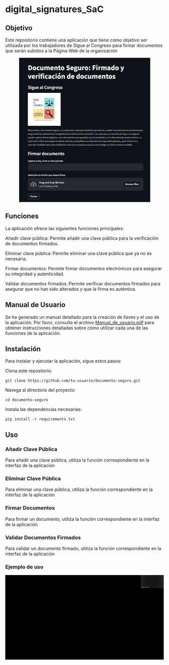 # digital_signatures_SaC

## Objetivo
Este repositorio contiene una aplicación que tiene como objetivo ser utilizada por los trabajadores de Sigue al Congreso para firmar documentos que serán subidos a la Página Web de la organización
<div style="text-align: center;">
  <img src="app_foto.png" alt="gif">
</div>

## Funciones
La aplicación ofrece las siguientes funciones principales:

Añadir clave pública: Permite añadir una clave pública para la verificación de documentos firmados.

Eliminar clave pública: Permite eliminar una clave pública que ya no es necesaria.

Firmar documentos: Permite firmar documentos electrónicos para asegurar su integridad y autenticidad.

Validar documentos firmados: Permite verificar documentos firmados para asegurar que no han sido alterados y que la firma es auténtica.

## Manual de Usuario
Se ha generado un manual detallado para la creación de llaves y el uso de la aplicación. Por favor, consulta el archivo [Manual_de_usuario.pdf](manual) para obtener instrucciones detalladas sobre cómo utilizar cada una de las funciones de la aplicación.

## Instalación
Para instalar y ejecutar la aplicación, sigue estos pasos:

Clona este repositorio:

    git clone https://github.com/tu-usuario/documento-seguro.git
      
Navega al directorio del proyecto:

    cd documento-seguro
      
Instala las dependencias necesarias:

    pip install -r requirements.txt
    
## Uso

### Añadir Clave Pública
Para añadir una clave pública, utiliza la función correspondiente en la interfaz de la aplicación

### Eliminar Clave Pública
Para eliminar una clave pública, utiliza la función correspondiente en la interfaz de la aplicación

### Firmar Documentos
Para firmar un documento, utiliza la función correspondiente en la interfaz de la aplicación

### Validar Documentos Firmados
Para validar un documento firmado, utiliza la función correspondiente en la interfaz de la aplicación

### Ejemplo de uso
<div style="text-align: center;">
  <img src="gif_ale.gif" alt="gif">
</div>

